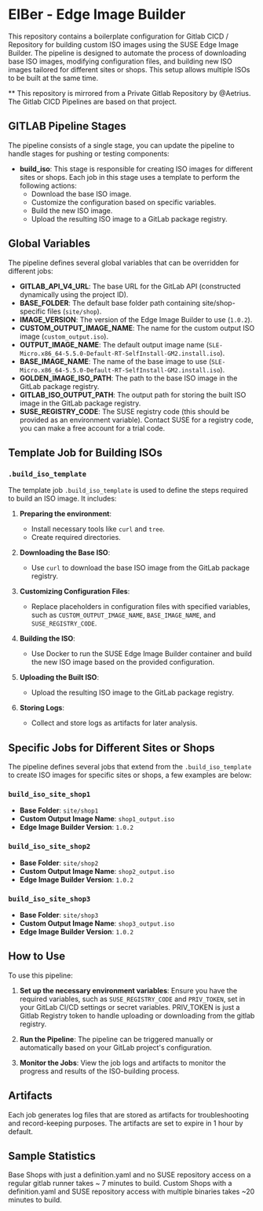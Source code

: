 # EIBer - Edge Image Builder

This repository contains a boilerplate configuration for Gitlab CICD / Repository for building custom ISO images using the SUSE Edge Image Builder. The pipeline is designed to automate the process of downloading base ISO images, modifying configuration files, and building new ISO images tailored for different sites or shops. This setup allows multiple ISOs to be built at the same time.

** This repository is mirrored from a Private Gitlab Repository by @Aetrius. The Gitlab CICD Pipelines are based on that project.

## GITLAB Pipeline Stages

The pipeline consists of a single stage, you can update the pipeline to handle stages for pushing or testing components:

- **build_iso**: This stage is responsible for creating ISO images for different sites or shops. Each job in this stage uses a template to perform the following actions:
  - Download the base ISO image.
  - Customize the configuration based on specific variables.
  - Build the new ISO image.
  - Upload the resulting ISO image to a GitLab package registry.

## Global Variables

The pipeline defines several global variables that can be overridden for different jobs:

- **GITLAB_API_V4_URL**: The base URL for the GitLab API (constructed dynamically using the project ID).
- **BASE_FOLDER**: The default base folder path containing site/shop-specific files (`site/shop`).
- **IMAGE_VERSION**: The version of the Edge Image Builder to use (`1.0.2`).
- **CUSTOM_OUTPUT_IMAGE_NAME**: The name for the custom output ISO image (`custom_output.iso`).
- **OUTPUT_IMAGE_NAME**: The default output image name (`SLE-Micro.x86_64-5.5.0-Default-RT-SelfInstall-GM2.install.iso`).
- **BASE_IMAGE_NAME**: The name of the base image to use (`SLE-Micro.x86_64-5.5.0-Default-RT-SelfInstall-GM2.install.iso`).
- **GOLDEN_IMAGE_ISO_PATH**: The path to the base ISO image in the GitLab package registry.
- **GITLAB_ISO_OUTPUT_PATH**: The output path for storing the built ISO image in the GitLab package registry.
- **SUSE_REGISTRY_CODE**: The SUSE registry code (this should be provided as an environment variable). Contact SUSE for a registry code, you can make a free account for a trial code.

## Template Job for Building ISOs

### `.build_iso_template`

The template job `.build_iso_template` is used to define the steps required to build an ISO image. It includes:

1. **Preparing the environment**:
   - Install necessary tools like `curl` and `tree`.
   - Create required directories.

2. **Downloading the Base ISO**:
   - Use `curl` to download the base ISO image from the GitLab package registry.

3. **Customizing Configuration Files**:
   - Replace placeholders in configuration files with specified variables, such as `CUSTOM_OUTPUT_IMAGE_NAME`, `BASE_IMAGE_NAME`, and `SUSE_REGISTRY_CODE`.

4. **Building the ISO**:
   - Use Docker to run the SUSE Edge Image Builder container and build the new ISO image based on the provided configuration.

5. **Uploading the Built ISO**:
   - Upload the resulting ISO image to the GitLab package registry.

6. **Storing Logs**:
   - Collect and store logs as artifacts for later analysis.

## Specific Jobs for Different Sites or Shops

The pipeline defines several jobs that extend from the `.build_iso_template` to create ISO images for specific sites or shops, a few examples are below:

### `build_iso_site_shop1`

- **Base Folder**: `site/shop1`
- **Custom Output Image Name**: `shop1_output.iso`
- **Edge Image Builder Version**: `1.0.2`

### `build_iso_site_shop2`

- **Base Folder**: `site/shop2`
- **Custom Output Image Name**: `shop2_output.iso`
- **Edge Image Builder Version**: `1.0.2`

### `build_iso_site_shop3`

- **Base Folder**: `site/shop3`
- **Custom Output Image Name**: `shop3_output.iso`
- **Edge Image Builder Version**: `1.0.2`

## How to Use

To use this pipeline:

1. **Set up the necessary environment variables**:
   Ensure you have the required variables, such as `SUSE_REGISTRY_CODE` and `PRIV_TOKEN`, set in your GitLab CI/CD settings or secret variables. PRIV_TOKEN is just a Gitlab Registry token to handle uploading or downloading from the gitlab registry.

2. **Run the Pipeline**:
   The pipeline can be triggered manually or automatically based on your GitLab project's configuration.

3. **Monitor the Jobs**:
   View the job logs and artifacts to monitor the progress and results of the ISO-building process.

## Artifacts

Each job generates log files that are stored as artifacts for troubleshooting and record-keeping purposes. The artifacts are set to expire in 1 hour by default.

## Sample Statistics

Base Shops with just a definition.yaml and no SUSE repository access on a regular gitlab runner takes ~ 7 minutes to build.
Custom Shops with a definition.yaml and SUSE repository access with multiple binaries takes ~20 minutes to build.